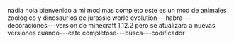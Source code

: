 
nadia hola bienvenido a mi mod mas completo  este es un mod de animales zoologico  y dinosaurios de   jurassic world evolution---habra---decoraciones---version de 
minecraft 1.12.2 pero se atualizara a nuevas versiones cuando---este completose---busca---codificador
 



